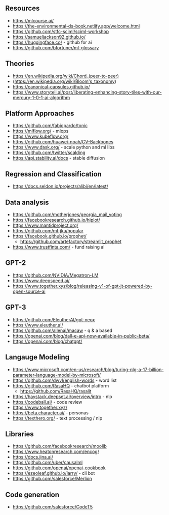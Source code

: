 ## Resources

- https://mlcourse.ai/
- https://the-environmental-ds-book.netlify.app/welcome.html
- https://github.com/stfc-sciml/sciml-workshop
- https://samueljackson92.github.io/
- https://huggingface.co/ - github for ai
- https://github.com/bfortuner/ml-glossary

## Theories

- https://en.wikipedia.org/wiki/Chord_(peer-to-peer)
- (https://en.wikipedia.org/wiki/Bloom's_taxonomy)
- https://canonical-capsules.github.io/
- https://www.storytell.ai/post/liberating-enhancing-story-tiles-with-our-mercury-1-0-1-ai-algorithm

## Platform Approaches

- https://github.com/fabiopardo/tonic
- https://mlflow.org/ - mlops
- https://www.kubeflow.org/
- https://github.com/huawei-noah/CV-Backbones
- https://www.dask.org/ - scale python and ml libs
- https://github.com/twitter/scalding
- https://api.stability.ai/docs - stable diffusion

## Regression and Classification

- https://docs.seldon.io/projects/alibi/en/latest/

## Data analysis

- https://github.com/motherjones/georgia_mail_voting
- https://facebookresearch.github.io/hiplot/
- https://www.mantidproject.org/
- https://github.com/ml-jku/hopular
- https://facebook.github.io/prophet/
  - https://github.com/artefactory/streamlit_prophet
- https://www.trustfinta.com/ - fund raising ai

## GPT-2

- https://github.com/NVIDIA/Megatron-LM
- https://www.deepspeed.ai/
- https://www.together.xyz/blog/releasing-v1-of-gpt-jt-powered-by-open-source-ai

## GPT-3

- https://github.com/EleutherAI/gpt-neox
- https://www.eleuther.ai/
- https://github.com/allenai/macaw - q & a based
- https://openai.com/blog/dall-e-api-now-available-in-public-beta/
- https://openai.com/blog/chatgpt/

## Langauge Modeling

- https://www.microsoft.com/en-us/research/blog/turing-nlg-a-17-billion-parameter-language-model-by-microsoft/
- https://github.com/dwyl/english-words - word list
- https://github.com/RasaHQ - chatbot platform
  - https://github.com/RasaHQ/rasalit
- https://haystack.deepset.ai/overview/intro - nlp
- https://codeball.ai/ - code review
- https://www.together.xyz/
- https://beta.character.ai/ - personas
- https://texthero.org/ - text processing / nlp

## Libraries

- https://github.com/facebookresearch/moolib
- https://www.heatonresearch.com/encog/
- https://docs.jina.ai/
- https://github.com/uber/causalml
- https://github.com/openai/openai-cookbook
- https://ezeoleaf.github.io/larry/ - cli bot
- https://github.com/salesforce/Merlion

## Code generation

- https://github.com/salesforce/CodeT5
